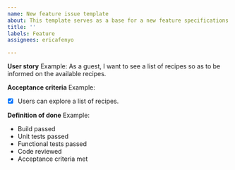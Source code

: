 ```yaml
---
name: New feature issue template
about: This template serves as a base for a new feature specifications
title: ''
labels: Feature
assignees: ericafenyo

---
```


**User story** 
Example: As a  guest, I want to see a list of recipes so as to be informed on the available recipes.

**Acceptance criteria** 
Example:
- [x]  Users can explore a list of recipes.

**Definition of done**
Example:
- Build passed
- Unit tests passed
- Functional tests passed
- Code reviewed
- Acceptance criteria met
